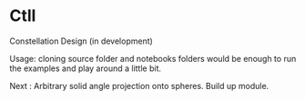 # Ctll
Constellation Design (in development)

Usage: cloning source folder and notebooks folders would be enough to run the examples and play around a little bit. 

Next : Arbitrary solid angle projection onto spheres. Build up module. 

